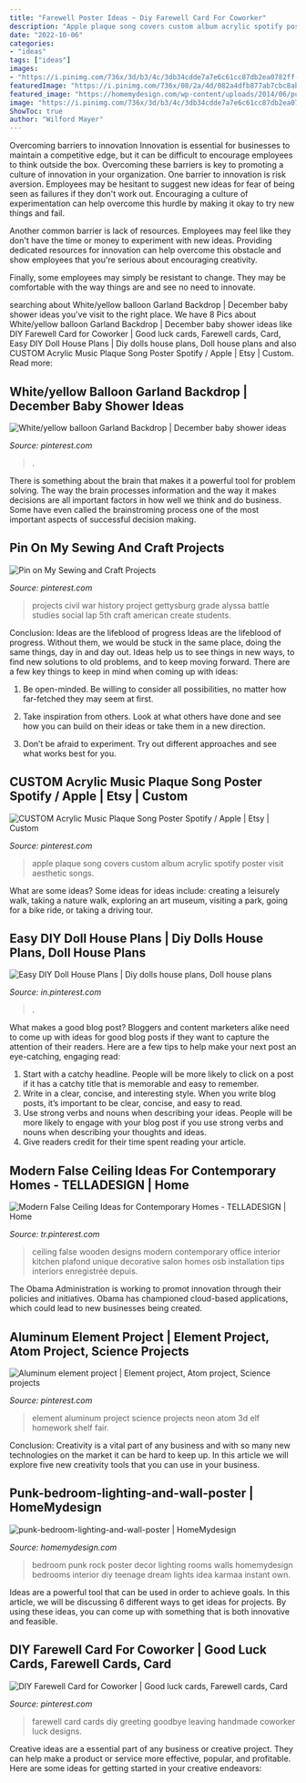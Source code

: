 ```yaml
---
title: "Farewell Poster Ideas ~ Diy Farewell Card For Coworker"
description: "Apple plaque song covers custom album acrylic spotify poster visit aesthetic songs"
date: "2022-10-06"
categories:
- "ideas"
tags: ["ideas"]
images:
- "https://i.pinimg.com/736x/3d/b3/4c/3db34cdde7a7e6c61cc87db2ea0782ff--aluminum-element.jpg"
featuredImage: "https://i.pinimg.com/736x/08/2a/4d/082a4dfb877ab7cbc8ab322460500be0.jpg"
featured_image: "https://homemydesign.com/wp-content/uploads/2014/06/punk-bedroom-lighting-and-wall-poster.jpg"
image: "https://i.pinimg.com/736x/3d/b3/4c/3db34cdde7a7e6c61cc87db2ea0782ff--aluminum-element.jpg"
ShowToc: true
author: "Wilford Mayer"
---
```



Overcoming barriers to innovation
Innovation is essential for businesses to maintain a competitive edge, but it can be difficult to encourage employees to think outside the box. Overcoming these barriers is key to promoting a culture of innovation in your organization.
One barrier to innovation is risk aversion. Employees may be hesitant to suggest new ideas for fear of being seen as failures if they don't work out. Encouraging a culture of experimentation can help overcome this hurdle by making it okay to try new things and fail.

Another common barrier is lack of resources. Employees may feel like they don't have the time or money to experiment with new ideas. Providing dedicated resources for innovation can help overcome this obstacle and show employees that you're serious about encouraging creativity.

Finally, some employees may simply be resistant to change. They may be comfortable with the way things are and see no need to innovate.

	

		
searching about White/yellow balloon Garland Backdrop | December baby shower ideas you've visit to the right place. We have 8 Pics about White/yellow balloon Garland Backdrop | December baby shower ideas like DIY Farewell Card for Coworker | Good luck cards, Farewell cards, Card, Easy DIY Doll House Plans | Diy dolls house plans, Doll house plans and also CUSTOM Acrylic Music Plaque Song Poster Spotify / Apple | Etsy | Custom. Read more:
		
    
## White/yellow Balloon Garland Backdrop | December Baby Shower Ideas

<img loading=lazy src="https://i.pinimg.com/736x/3b/ec/64/3bec64147942e15f787a6f7e09733819.jpg" onerror="this.onerror=null;this.src='https://tse2.mm.bing.net/th?id=OIP.WfjxWTb6b1fnSCHDlxdLegHaJ4&amp;pid=15.1';" alt="White/yellow balloon Garland Backdrop | December baby shower ideas">

_Source: pinterest.com_

>. 

	

There is something about the brain that makes it a powerful tool for problem solving. The way the brain processes information and the way it makes decisions are all important factors in how well we think and do business. Some have even called the brainstroming process one of the most important aspects of successful decision making.

    
## Pin On My Sewing And Craft Projects

<img loading=lazy src="https://i.pinimg.com/736x/cf/fb/de/cffbde252515fbec632ad450cd722d59--history-projects-school-projects.jpg" onerror="this.onerror=null;this.src='https://tse4.mm.bing.net/th?id=OIP.apO7zE3AHGN5lWolNzl9-wHaJ4&amp;pid=15.1';" alt="Pin on My Sewing and Craft Projects">

_Source: pinterest.com_

>projects civil war history project gettysburg grade alyssa battle studies social lap 5th craft american create students. 

	

Conclusion: Ideas are the lifeblood of progress
Ideas are the lifeblood of progress. Without them, we would be stuck in the same place, doing the same things, day in and day out. Ideas help us to see things in new ways, to find new solutions to old problems, and to keep moving forward.
There are a few key things to keep in mind when coming up with ideas:

1. Be open-minded. Be willing to consider all possibilities, no matter how far-fetched they may seem at first.

2. Take inspiration from others. Look at what others have done and see how you can build on their ideas or take them in a new direction.

3. Don’t be afraid to experiment. Try out different approaches and see what works best for you.

    
## CUSTOM Acrylic Music Plaque Song Poster Spotify / Apple | Etsy | Custom

<img loading=lazy src="https://i.pinimg.com/736x/8d/f8/dd/8df8dd0a9ee1eb66c231998dfd32bd9d.jpg" onerror="this.onerror=null;this.src='https://tse1.mm.bing.net/th?id=OIP.mpQ5cq8bD8nauIMO7F_f5gHaLH&amp;pid=15.1';" alt="CUSTOM Acrylic Music Plaque Song Poster Spotify / Apple | Etsy | Custom">

_Source: pinterest.com_

>apple plaque song covers custom album acrylic spotify poster visit aesthetic songs. 

	

What are some ideas?
Some ideas for ideas include: creating a leisurely walk, taking a nature walk, exploring an art museum, visiting a park, going for a bike ride, or taking a driving tour.

    
## Easy DIY Doll House Plans | Diy Dolls House Plans, Doll House Plans

<img loading=lazy src="https://i.pinimg.com/736x/ef/61/46/ef6146b30c22f84cbc5de6a5f9f1bf6d.jpg" onerror="this.onerror=null;this.src='https://tse3.mm.bing.net/th?id=OIP.8NjyWdahBSnQhSxoATusrgAAAA&amp;pid=15.1';" alt="Easy DIY Doll House Plans | Diy dolls house plans, Doll house plans">

_Source: in.pinterest.com_

>. 

	

What makes a good blog post?
Bloggers and content marketers alike need to come up with ideas for good blog posts if they want to capture the attention of their readers. Here are a few tips to help make your next post an eye-catching, engaging read: 
1. Start with a catchy headline. People will be more likely to click on a post if it has a catchy title that is memorable and easy to remember.
2. Write in a clear, concise, and interesting style. When you write blog posts, it’s important to be clear, concise, and easy to read.
3. Use strong verbs and nouns when describing your ideas. People will be more likely to engage with your blog post if you use strong verbs and nouns when describing your thoughts and ideas.
4. Give readers credit for their time spent reading your article.

    
## Modern False Ceiling Ideas For Contemporary Homes - TELLADESIGN | Home

<img loading=lazy src="https://i.pinimg.com/736x/08/2a/4d/082a4dfb877ab7cbc8ab322460500be0.jpg" onerror="this.onerror=null;this.src='https://tse3.mm.bing.net/th?id=OIP.CCpN-4d6t8vIqzIkYFAL4AHaJ4&amp;pid=15.1';" alt="Modern False Ceiling Ideas for Contemporary Homes - TELLADESIGN | Home">

_Source: tr.pinterest.com_

>ceiling false wooden designs modern contemporary office interior kitchen plafond unique decorative salon homes osb installation tips interiors enregistrée depuis. 

	

The Obama Administration is working to promot innovation through their policies and initiatives. Obama has championed cloud-based applications, which could lead to new businesses being created.

    
## Aluminum Element Project | Element Project, Atom Project, Science Projects

<img loading=lazy src="https://i.pinimg.com/736x/3d/b3/4c/3db34cdde7a7e6c61cc87db2ea0782ff--aluminum-element.jpg" onerror="this.onerror=null;this.src='https://tse1.mm.bing.net/th?id=OIP.zmSDG_2IYgTyrtvhMnbnVAHaJ3&amp;pid=15.1';" alt="Aluminum element project | Element project, Atom project, Science projects">

_Source: pinterest.com_

>element aluminum project science projects neon atom 3d elf homework shelf fair. 

	

Conclusion:
Creativity is a vital part of any business and with so many new technologies on the market it can be hard to keep up. In this article we will explore five new creativity tools that you can use in your business.

    
## Punk-bedroom-lighting-and-wall-poster | HomeMydesign

<img loading=lazy src="https://homemydesign.com/wp-content/uploads/2014/06/punk-bedroom-lighting-and-wall-poster.jpg" onerror="this.onerror=null;this.src='https://tse2.mm.bing.net/th?id=OIP.SBO0PzYR_p3AwI7NXhe-7gHaE9&amp;pid=15.1';" alt="punk-bedroom-lighting-and-wall-poster | HomeMydesign">

_Source: homemydesign.com_

>bedroom punk rock poster decor lighting rooms walls homemydesign bedrooms interior diy teenage dream lights idea karmaa instant own. 

	

Ideas are a powerful tool that can be used in order to achieve goals. In this article, we will be discussing 6 different ways to get ideas for projects. By using these ideas, you can come up with something that is both innovative and feasible.

    
## DIY Farewell Card For Coworker | Good Luck Cards, Farewell Cards, Card

<img loading=lazy src="https://i.pinimg.com/736x/23/4f/a9/234fa9896e4bd3f1e8d99ecd59c06d2e--farewell-card-creativity.jpg" onerror="this.onerror=null;this.src='https://tse1.mm.bing.net/th?id=OIP.18puAaBrCj0FI9zhX9z8VQHaNK&amp;pid=15.1';" alt="DIY Farewell Card for Coworker | Good luck cards, Farewell cards, Card">

_Source: pinterest.com_

>farewell card cards diy greeting goodbye leaving handmade coworker luck designs. 

	

Creative ideas are a essential part of any business or creative project. They can help make a product or service more effective, popular, and profitable. Here are some ideas for getting started in your creative endeavors:

